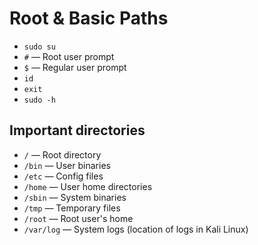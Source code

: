 # Root & Basic Paths
- `sudo su`
- `#` — Root user prompt
- `$` — Regular user prompt
- `id`
- `exit`
- `sudo -h`

## Important directories
- `/` — Root directory
- `/bin` — User binaries
- `/etc` — Config files
- `/home` — User home directories
- `/sbin` — System binaries
- `/tmp` — Temporary files
- `/root` — Root user's home
- `/var/log` — System logs (location of logs in Kali Linux)
